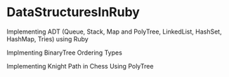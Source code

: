 # DataStructuresInRuby


Implementing ADT (Queue, Stack, Map and PolyTree, LinkedList, HashSet, HashMap, Tries) using Ruby

Implmenting BinaryTree Ordering Types

Implementing Knight Path in Chess Using PolyTree

